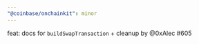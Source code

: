 ```yaml
---
"@coinbase/onchainkit": minor
---
```


feat: docs for `buildSwapTransaction` + cleanup by @0xAlec #605
